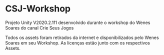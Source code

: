 # CSJ-Workshop
Projeto Unity V2020.2.1f1 desenvolvido durante o workshop do Wenes Soares do canal Crie Seus Jogos

Todos os assets foram retirados da internet e disponibilizados pelo Wenes Soares em seu Workshop.
As licenças estão junto com os respectivos Assets.
